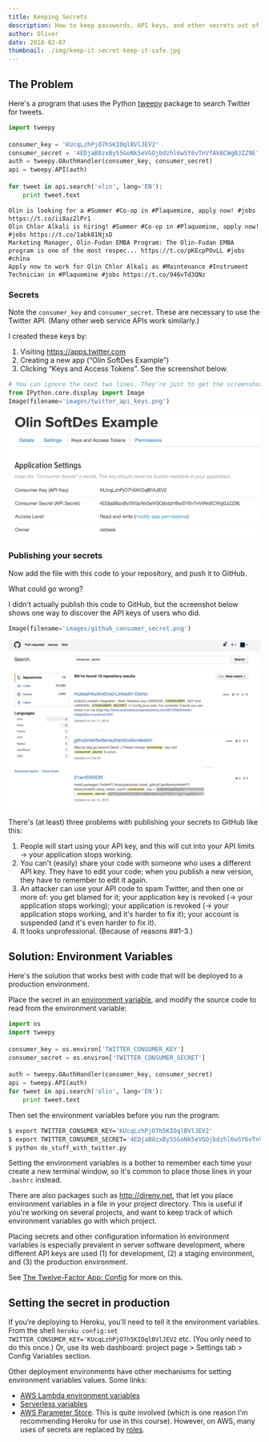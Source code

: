 ```yaml
---
title: Keeping Secrets
description: How to keep passwords, API keys, and other secrets out of GitHub.
author: Oliver
date: 2018-02-07
thumbnail: ./img/keep-it-secret-keep-it-safe.jpg
---
```


## The Problem

Here's a program that uses the Python [tweepy](https://github.com/tweepy/tweepy)
package to search Twitter for tweets.

```python
import tweepy

consumer_key = 'KUcqLzhPjO7h5KIOqlBVlJEV2'
consumer_secret = '4EDjaB8zxBy55GoNk5eVGOjbdzhl6wSY6vTnVfAkBCWg0JZZ9E'
auth = tweepy.OAuthHandler(consumer_key, consumer_secret)
api = tweepy.API(auth)

for tweet in api.search('olin', lang='EN'):
    print tweet.text
```

    Olin is looking for a #Summer #Co-op in #Plaquemine, apply now! #jobs https://t.co/ii8az2lPr1
    Olin Chlor Alkali is hiring! #Summer #Co-op in #Plaquemine, apply now! #jobs https://t.co/1abk81NjsD
    Marketing Manager, Olin-Fudan EMBA Program: The Olin-Fudan EMBA program is one of the most respec... https://t.co/pKEcpPOvLL #jobs #china
    Apply now to work for Olin Chlor Alkali as #Maintenance #Instrument Technician in #Plaquemine #jobs https://t.co/946vTd3QNz

### Secrets

Note the `consumer_key` and `consumer_secret`. These are necessary to use the
Twitter API. (Many other web service APIs work similarly.)

I created these keys by:

1. Visiting <https://apps.twitter.com>
2. Creating a new app (“Olin SoftDes Example”)
3. Clicking “Keys and Access Tokens”. See the screenshot below.

```python
# You can ignore the next two lines. They're just to get the screenshot to show up in the notebook.
from IPython.core.display import Image
Image(filename='images/twitter_api_keys.png')
```

![](./img/storing-api-keys_6_0.png)

### Publishing your secrets

Now add the file with this code to your repository, and push it to GitHub.

What could go wrong?

I didn't actually publish this code to GitHub, but the screenshot below shows
one way to discover the API keys of users who did.

```python
Image(filename='images/github_consumer_secret.png')
```

![](./img/storing-api-keys_9_0.png)

There's (at least) three problems with publishing your secrets to GitHub like this:

1. People will start using your API key, and this will cut into your API limits
   → your application stops working.
2. You can't (easily) share your code with someone who uses a different API key.
   They have to edit your code; when you publish a new version, they have to
   remember to edit it again.
3. An attacker can use your API code to spam Twitter, and then one or more of:
   you get blamed for it; your application key is revoked (→ your application
   stops working); your application is revoked (→ your application stops
   working, and it's harder to fix it); your account is suspended (and it's even
   harder to fix it).
4. It looks unprofessional. (Because of reasons ##1-3.)

## Solution: Environment Variables

Here's the solution that works best with code that will be deployed to a
production environment.

Place the secret in an [environment variable](https://en.wikipedia.org/wiki/Environment_variable),
and modify the source code to read from the environment variable:

```python
import os
import tweepy

consumer_key = os.environ['TWITTER_CONSUMER_KEY']
consumer_secret = os.environ['TWITTER_CONSUMER_SECRET']

auth = tweepy.OAuthHandler(consumer_key, consumer_secret)
api = tweepy.API(auth)
for tweet in api.search('olin', lang='EN'):
    print tweet.text
```

Then set the environment variables before you run the program:

```bash
$ export TWITTER_CONSUMER_KEY='KUcqLzhPjO7h5KIOqlBVlJEV2'
$ export TWITTER_CONSUMER_SECRET='4EDjaB8zxBy55GoNk5eVGOjbdzhl6wSY6vTnVfAkBCWg0JZZ9E'
$ python do_stuff_with_twitter.py
```

Setting the environment variables is a bother to remember each time your create
a new terminal window, so it's common to place those lines in your `.bashrc`
instead.

There are also packages such as <http://direnv.net>, that let you place
environment variables in a file in your project directory. This is useful if
you're working on several projects, and want to keep track of which environment
variables go with which project.

Placing secrets and other configuration information in environment variables is
especially prevalent in server software development, where different API keys
are used (1) for development, (2) a staging environment, and (3) the production
environment.

See [The Twelve-Factor App: Config](http://12factor.net/config) for more on this.

## Setting the secret in production

If you’re deploying to Heroku, you’ll need to tell it the environment variables.
From the shell `heroku config:set
TWITTER_CONSUMER_KEY='KUcqLzhPjO7h5KIOqlBVlJEV2` etc. (You only need to do this
once.) Or, use its web dashboard: project page > Settings tab > Config Variables
section.

Other deployment environments have other mechanisms for setting environment
variables values. Some links:

* [AWS Lambda environment variables](https://docs.aws.amazon.com/lambda/latest/dg/env_variables.html)
* [Serverless variables](https://serverless.com/framework/docs/providers/aws/guide/variables/)
* [AWS Parameter Store](https://aws.amazon.com/blogs/mt/use-parameter-store-to-securely-access-secrets-and-config-data-in-aws-codedeploy/). This is quite involved (which is one reason I'm recommending Heroku for use in this course). However, on AWS, many uses of secrets are replaced by [roles](https://docs.aws.amazon.com/IAM/latest/UserGuide/id_roles.html).

